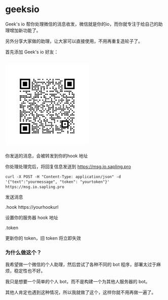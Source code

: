 # geeksio
Geek's io 帮你处理微信的消息收发，微信就是你的io，而你就专注于给自己的助理增加新功能了。

另外分享大家做的助理，让大家可以直接使用，不用再重复造轮子了。

首先添加 Geek's io 好友：

## <img src="https://github.com/chaovinci/geeksio/blob/main/geeksio_qrcode.png" height="256"/>

你发送的消息，会被转发到你的hook 地址

你处理处理完后，将回复信息发送到 https://msg.io.sapling.pro
```
curl -X POST -H "Content-Type: application/json" -d '{"text":"yourmessage", "token": "yourtoken"}' https://msg.io.sapling.pro

```


发送消息

.hook https://yourhookurl

设置你的服务器 hook 地址

.token

更新你的 token，旧 token 将立即失效


### 为什么做这个？

我希望做一个微信的个人助理，然后尝试了各种不同的 bot 程序，部署太过于麻烦，稳定性也不好。

我只是想要一个简单的个人 bot，而不是构建一个为其他人服务器的 bot。

其他人肯定也遇到这种情况，所以我就做了这个，这样你就不用再做一遍了。

